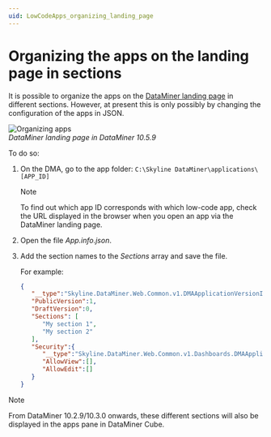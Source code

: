 ```yaml
---
uid: LowCodeApps_organizing_landing_page
---
```


# Organizing the apps on the landing page in sections

It is possible to organize the apps on the [DataMiner landing page](xref:Accessing_the_web_apps#dataminer-landing-page) in different sections. However, at present this is only possibly by changing the configuration of the apps in JSON.

![Organizing apps](~/dataminer/images/Organizing_Apps.gif)<br>*DataMiner landing page in DataMiner 10.5.9*

To do so:

1. On the DMA, go to the app folder: `C:\Skyline DataMiner\applications\[APP_ID]`

   > [!NOTE]
   > To find out which app ID corresponds with which low-code app, check the URL displayed in the browser when you open an app via the DataMiner landing page.

1. Open the file *App.info.json*.

1. Add the section names to the *Sections* array and save the file.

   For example:

   ```json
   {
      "__type":"Skyline.DataMiner.Web.Common.v1.DMAApplicationVersionInfo",
      "PublicVersion":1,
      "DraftVersion":0,
      "Sections": [
         "My section 1",
         "My section 2"
      ],
      "Security":{
         "__type":"Skyline.DataMiner.Web.Common.v1.Dashboards.DMAApplicationSecurityConfig",
         "AllowView":[],
         "AllowEdit":[]
      }
   }

> [!NOTE]
> From DataMiner 10.2.9/10.3.0 onwards, these different sections will also be displayed in the apps pane in DataMiner Cube.<!-- RN 33944 -->
